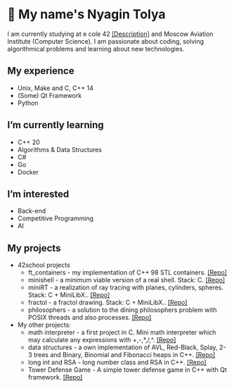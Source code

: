# 👀 My name's Nyagin Tolya

I am currently studying at e cole 42 [[Description]](https://42.fr/en/homepage/) and Moscow Aviation Institute (Computer Science).
I am passionate about coding, solving algorithmical problems and learning about new technologies.

## My experience
  - Unix, Make and C, C++ 14
  - (Some) Qt Framework
  - Python

## I’m currently learning
  - C++ 20
  - Algorithms & Data Structures
  - C#
  - Go
  - Docker

## I’m interested
  - Back-end
  - Competitive Programming
  - AI

## My projects
  - 42school projects
    - ft_containers - my implementation of C++ 98 STL containers. [[Repo]](https://github.com/simpleTolya/ft_containers)
    - minishell - a minimum viable version of a real shell. Stack: C. [[Repo]](https://github.com/simpleTolya/minishell)
	- miniRT - a realization of ray tracing with planes, cylinders, spheres. Stack: C + MiniLibX.. [[Repo]](https://github.com/simpleTolya/mini-Ray-Tracing)
	- fractol - a fractol drawing. Stack: C + MiniLibX.. [[Repo]](https://github.com/simpleTolya/fractol)
	- philosophers - a solution to the dining philosophers problem with POSIX threads and also processes. [[Repo]](https://github.com/simpleTolya/philosophers)
  - My other projects:
    - math interpreter - a first project in C. Mini math interpreter which may calculate any expressions with +,-,*,/,^. [[Repo]](https://github.com/simpleTolya/Math-Interpreter)
	- data structures - a own implementation of AVL, Red-Black, Splay, 2-3 trees and Binary, Binomial and Fibonacci heaps in C++. [[Repo]](https://github.com/simpleTolya/DataStructures)
	- long int and RSA - long number class and RSA in C++. [[Repo]](https://github.com/simpleTolya/LongInt)
	- Tower Defense Game - A simple tower defense game in C++ with Qt framework. [[Repo]](https://github.com/simpleTolya/Tower-Defense-Game)

